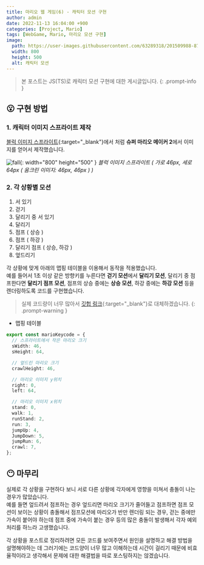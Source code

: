 ```yaml
---
title: 마리오 웹 게임(6) - 캐릭터 모션 구현
author: admin
date: 2022-11-13 16:04:00 +900
categories: [Project, Mario]
tags: [WebGame, Mario, 마리오 모션 구현]
image:
  path: https://user-images.githubusercontent.com/63289318/201509988-870e0e90-8901-463d-8db2-8e20c20c22ca.gif
  width: 800
  height: 500
  alt: 캐릭터 모션
---
```


> 본 포스트는 JS(TS)로 캐릭터 모션 구현에 대한 게시글입니다.
{: .prompt-info }

## 😮 구현 방법

### 1. 캐릭터 이미지 스프라이트 제작

[블럭 이미지 스프라이트](https://1-blue.github.io/posts/마리오-웹-게임-(5)){:target="_blank"}에서 처럼 **슈퍼 마리오 메이커 2**에서 이미지를 얻어서 제작했습니다.

![fall](https://user-images.githubusercontent.com/63289318/201510174-b1d670d6-a788-491f-8c50-5656bbf2a169.png){: width="800" height="500" }
_블럭 이미지 스프라이트 ( 가로 46px, 세로 64px ( 움크린 이미지: 46px, 46px ) )_

### 2. 각 상황별 모션

1. 서 있기
2. 걷기
3. 달리기 중 서 있기
4. 달리기
5. 점프 ( 상승 )
6. 점프 ( 하강 )
7. 달리기 점프 ( 상승, 하강 )
8. 엎드리기

각 상황에 맞게 아래의 맵핑 테이블을 이용해서 동작을 적용했습니다.<br />
예를 들어서 1초 이상 같은 방향키를 누른다면 **걷기 모션**에서 **달리기 모션**, 달리기 중 점프한다면 **달리기 점프 모션**, 점프의 상승 중에는 **상승 모션**, 하강 중에는 **하강 모션** 등을 렌더링하도록 코드를 구현했습니다.

> 실제 코드량이 너무 많아서 [깃헙 링크](https://github.com/1-blue/mario/blob/master/ts/class/Mario.ts){:target="_blank"}로 대체하겠습니다.
> {: .prompt-warning }

- 맵핑 테이블

```ts
export const marioKeycode = {
  // 스프라이트에서 작은 마리오 크기
  sWidth: 46,
  sHeight: 64,

  // 엎드린 마리오 크기
  crawlHeight: 46,

  // 마리오 이미지 y위치
  right: 0,
  left: 64,

  // 마리오 이미지 x위치
  stand: 0,
  walk: 1,
  runStand: 2,
  run: 3,
  jumpUp: 4,
  JumpDown: 5,
  jumpRun: 6,
  crawl: 7,
};
```

## 😶 마무리

실제로 각 상황을 구현하다 보니 서로 다른 상황에 각자에게 영향을 미쳐서 충돌이 나는 경우가 많았습니다.<br />
예를 들면 엎드려서 점프하는 경우 엎드리면 마리오 크기가 줄어들고 점프하면 점프 모션이 보이는 상황이 충돌해서 점프모션에 마리오가 반만 렌더링 되는 경우, 걷는 중에만 가속이 붙어야 하는데 점프 중에 가속이 붙는 경우 등의 많은 충돌이 발생해서 각자 예외 처리를 하느라 고생했습니다.

각 상황을 포스트로 정리하려면 모든 코드를 보여주면서 원인을 설명하고 해결 방법을 설명해야하는 데 그러기에는 코드양이 너무 많고 이해하는데 시간이 걸리기 때문에 비효율적이라고 생각해서 문제에 대한 해결법을 따로 포스팅하지는 않겠습니다.
